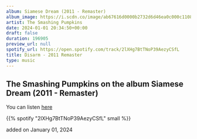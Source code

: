 ```yaml
---
album: Siamese Dream (2011 - Remaster)
album_image: https://i.scdn.co/image/ab67616d0000b2732d6d46ea0c000c11083f2158
artist: The Smashing Pumpkins
date: 2024-01-01 20:34:50+00:00
draft: false
duration: 196905
preview_url: null
spotify_url: https://open.spotify.com/track/2lXHg7BtTNoP39AezyCSfL
title: Disarm - 2011 Remaster
type: music
---
```



## The Smashing Pumpkins on the album Siamese Dream (2011 - Remaster)

You can listen [here](https://open.spotify.com/track/2lXHg7BtTNoP39AezyCSfL)

{{% spotify "2lXHg7BtTNoP39AezyCSfL" small %}}

added on January 01, 2024